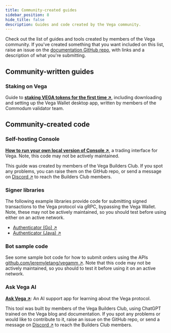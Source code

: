 ```yaml
---
title: Community-created guides
sidebar_position: 8
hide_title: false
description: Guides and code created by the Vega community.
---
```


Check out the list of guides and tools created by members of the Vega community. If you've created something that you want included on this list, raise an issue on the [documentation GitHub repo](https://github.com/vegaprotocol/documentation/issues/new), with links and a description of what you're submitting. 

## Community-written guides
### Staking on Vega
Guide to **[staking VEGA tokens for the first time ↗](https://www.commodum.io/blog/vega-staking-guide-gui/)**, including downloading and setting up the Vega Wallet desktop app, written by members of the Commodum validator team.

## Community-created code 
### Self-hosting Console
**[How to run your own local version of Console ↗](https://github.com/vega-builders-club/selfhosted-vega-console-doc/blob/main/console.md)**, a trading interface for Vega. Note, this code may not be actively maintained. 

This guide was created by members of the Vega Builders Club. If you spot any problems, you can raise them on the GitHub repo, or send a message on [Discord ↗](https://vega.xyz/discord) to reach the Builders Club members.

### Signer libraries 
The following example libraries provide code for submitting signed transactions to the Vega protocol via gRPC, bypassing the Vega Wallet. Note, these may not be actively maintained, so you should test before using either on an active network.

* [Authenticator (Go) ↗](https://github.com/MM0819/vega-protocol-auth-go)
* [Authenticator (Java) ↗](https://github.com/MM0819/vega-protocol-auth-java)

### Bot sample code
See some sample bot code for how to submit orders using the APIs [github.com/jeremyletang/vegamm ↗](https://github.com/jeremyletang/vegamm). Note that this code may not be actively maintained, so you should to test it before using it on an active network.

### Ask Vega AI
**[Ask Vega ↗](https://github.com/vega-builders-club/askvega-ai)**: An AI support app for learning about the Vega protocol. 

This tool was built by members of the Vega Builders Club, using ChatGPT trained on the Vega blog and documentation. If you spot any problems or would like to contribute to it, raise an issue on the GitHub repo, or send a message on [Discord ↗](https://vega.xyz/discord) to reach the Builders Club members.